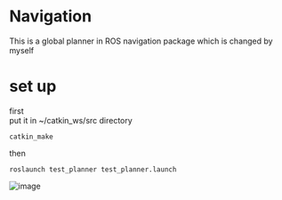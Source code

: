 # Navigation
This is a global planner in ROS navigation package which is changed by myself
# set up
first   
put it in ~/catkin_ws/src directory  
```
catkin_make  
```
then  
```
roslaunch test_planner test_planner.launch     
```
![image](https://user-images.githubusercontent.com/44355591/126990969-19e65987-002c-4652-b411-edefdb5ecee2.png)
